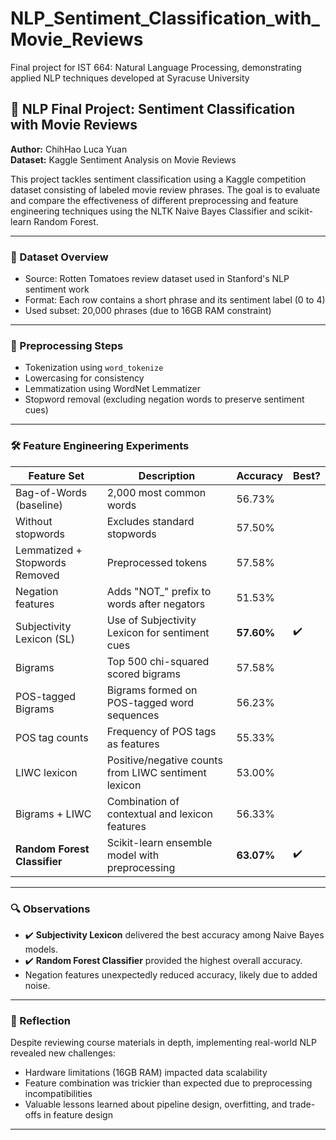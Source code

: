 # NLP_Sentiment_Classification_with_Movie_Reviews
Final project for IST 664: Natural Language Processing, demonstrating applied NLP techniques developed at Syracuse University


## 🧠 NLP Final Project: Sentiment Classification with Movie Reviews
**Author:** ChihHao Luca Yuan  
**Dataset:** Kaggle Sentiment Analysis on Movie Reviews  

This project tackles sentiment classification using a Kaggle competition dataset consisting of labeled movie review phrases. The goal is to evaluate and compare the effectiveness of different preprocessing and feature engineering techniques using the NLTK Naive Bayes Classifier and scikit-learn Random Forest.

---

### 📁 Dataset Overview
- Source: Rotten Tomatoes review dataset used in Stanford's NLP sentiment work
- Format: Each row contains a short phrase and its sentiment label (0 to 4)
- Used subset: 20,000 phrases (due to 16GB RAM constraint)

---

### 🧼 Preprocessing Steps
- Tokenization using `word_tokenize`
- Lowercasing for consistency
- Lemmatization using WordNet Lemmatizer
- Stopword removal (excluding negation words to preserve sentiment cues)

---

### 🛠️ Feature Engineering Experiments

| Feature Set                | Description                                             | Accuracy  | Best? |
|---------------------------|---------------------------------------------------------|-----------|--------|
| Bag-of-Words (baseline)   | 2,000 most common words                                 | 56.73%    |        |
| Without stopwords         | Excludes standard stopwords                            | 57.50%    |        |
| Lemmatized + Stopwords Removed | Preprocessed tokens                                | 57.58%    |        |
| Negation features         | Adds "NOT_" prefix to words after negators            | 51.53%    |        |
| Subjectivity Lexicon (SL) | Use of Subjectivity Lexicon for sentiment cues         | **57.60%** | ✔️     |
| Bigrams                   | Top 500 chi-squared scored bigrams                     | 57.58%    |        |
| POS-tagged Bigrams        | Bigrams formed on POS-tagged word sequences            | 56.23%    |        |
| POS tag counts            | Frequency of POS tags as features                      | 55.33%    |        |
| LIWC lexicon              | Positive/negative counts from LIWC sentiment lexicon   | 53.00%    |        |
| Bigrams + LIWC            | Combination of contextual and lexicon features         | 56.33%    |        |
| **Random Forest Classifier** | Scikit-learn ensemble model with preprocessing     | **63.07%** | ✔️     |

---

### 🔍 Observations
- ✔️ **Subjectivity Lexicon** delivered the best accuracy among Naive Bayes models.
- ✔️ **Random Forest Classifier** provided the highest overall accuracy.
- Negation features unexpectedly reduced accuracy, likely due to added noise.

---

### 📌 Reflection
Despite reviewing course materials in depth, implementing real-world NLP revealed new challenges:
- Hardware limitations (16GB RAM) impacted data scalability
- Feature combination was trickier than expected due to preprocessing incompatibilities
- Valuable lessons learned about pipeline design, overfitting, and trade-offs in feature design

---
